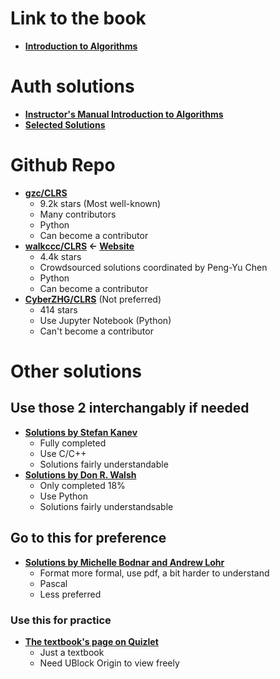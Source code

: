 # Link to the book

* **[Introduction to Algorithms](https://dl.ebooksworld.ir/books/Introduction.to.Algorithms.4th.Leiserson.Stein.Rivest.Cormen.MIT.Press.9780262046305.EBooksWorld.ir.pdf)**

# Auth solutions

* **[Instructor's Manual Introduction to Algorithms](https://community.wvu.edu/~krsubramani/courses/backupcourses/CS520Fa2013/CormenSolutions/9780262033848-Instructors.pdf)**
* **[Selected Solutions](https://mitp-content-server.mit.edu/books/content/sectbyfn/books_pres_0/11599/selected-solutions.pdf)**

# Github Repo

* **[gzc/CLRS](https://github.com/gzc/CLRS)**
  * 9.2k stars (Most well-known)
  * Many contributors
  * Python
  * Can become a contributor
* **[walkccc/CLRS](https://github.com/walkccc/CLRS) <- [Website](https://walkccc.me/CLRS/)**
  * 4.4k stars
  * Crowdsourced solutions coordinated by Peng-Yu Chen
  * Python
  * Can become a contributor
* **[CyberZHG/CLRS](https://github.com/CyberZHG/CLRS)** (Not preferred)
  * 414 stars
  * Use Jupyter Notebook (Python)
  * Can't become a contributor

# Other solutions

## Use those 2 interchangably if needed
* **[Solutions by Stefan Kanev](https://ita.skanev.com)**
  * Fully completed
  * Use C/C++
  * Solutions fairly understandable
* **[Solutions by Don R. Walsh](https://donrwalsh.github.io/CLRS)**
  * Only completed 18%
  * Use Python
  * Solutions fairly understandsable
 
## Go to this for preference
* **[Solutions by Michelle Bodnar and Andrew Lohr](http://sites.math.rutgers.edu/~ajl213/CLRS/CLRS.html)**
  * Format more formal, use pdf, a bit harder to understand
  * Pascal
  * Less preferred

### Use this for practice
* **[The textbook's page on Quizlet](https://quizlet.com/explanations/textbook-solutions/introduction-to-algorithms-4th-edition-9780262046305)**
  * Just a textbook
  * Need UBlock Origin to view freely
